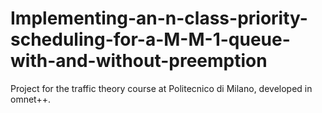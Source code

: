 # Implementing-an-n-class-priority-scheduling-for-a-M-M-1-queue-with-and-without-preemption
Project for the traffic theory course at Politecnico di Milano, developed in omnet++.
